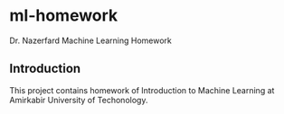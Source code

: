 # ml-homework
Dr. Nazerfard Machine Learning Homework

## Introduction

This project contains homework of Introduction to Machine Learning at Amirkabir University of Techonology.
